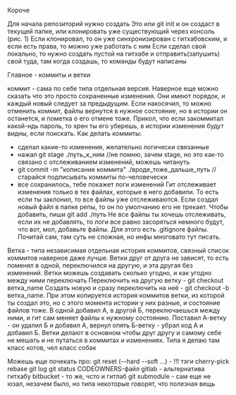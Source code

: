 Короче

Для начала репозиторий нужно создать
Это или git init и он создаст в текущей папке, или клонировать уже существующий через консоль (рис. 1)
Если клонировал, то он уже синхронизирован с гитхабовским, и если есть права, то можно уже работать с ним
Если сделал свой локально, то нужно создать пустой на гитхабе и отправить(запушить) свой туда, там когда создашь, то команды будут написаны



Главное - коммиты и ветки

коммит - сама по себе типа отдельная версия. Наверное еще можно сказать что это просто сохраненные изменения. Они имеют порядок, и каждый новый следует за предыдущим. Если накосячил, то можно отменить коммит, файлы вернутся в нужное состояние, но в истории он останется, и пометка о его отмене тоже. Прикол, что если закоммитал какой-ндь пароль, то хрен ты его уберешь, в истории изменения будут видны, если поискать.
Как делать коммиты:
 - сделал какие-то изменения, желательно логически связанные
 - нажал git stage ./путь_к_ним  //не помню, зачем stage, но это как-то связано с отслеживанием изменений, можешь читануть
 - git commit -m "кописание коммита" ./вроде_тоже_дальше_путь   //старайся подписывать коммиты по-человечески
 - все сохранилось, тебе покажет логи изменений
Гит отслеживает изменения только в тех файлах, которые в него добавили. То есть если ты заклонил, то все файлы уже отслеживаются. Если создал новый файл в папке репы, то он по умолчанию его не трекает. Чтобы добавить, пиши git add ./путь
Не все файлы ты хочешь отслеживать, если их не добавлять, то логи все равно засоряться немного будут, что вот, мол, добавьте файлы. Для этого есть .gitignore файлы. Почитай сам, там суть не сложная, но инфы многовато тут писать.

Ветка - типа независимая отдельная история коммитов, связный список коммитов наверное даже лучше. Ветки друг от друга не зависят, то есть поменял в одной, переключился на другую, и эта другая без изменений. Ветки можешь создавать сколько угодно, и как угодно между ними переключать
Переключить на другую ветку - git checkout ветка_name
Создать новую и сразу переключить на неё - git checkout -b ветка_name. При этом копируется история коммитов ветки, из которой ты создал это, но с этого момента истории у них разные, и состояние файлов тоже. В одной добавил А, в другой Б, переключаешься между ними, и гит сам меняет файлы к нужному состоянию. Поставил А-ветку - он удалил Б и добавил А, вернул опять Б-ветку - убрал код А и добавил Б.
Ветки делают в основном чтобы друг другу и самому себе не мешать и не путаться в коммитах и изменениях. Типа я делаю там класс котов, чел класс собак



Можешь еще почекать про:
git reset (--hard --soft ...) - !!!
тэги
cherry-pick
rebase
git log
git status
CODEOWNERS-файл
gitlab - альтернатива гитхабу
bitbucket - то же, чсто и гитлаб
git submodule - сам еще не юзал, незачем было, но типа некоторые говорят, что полезная вещь
